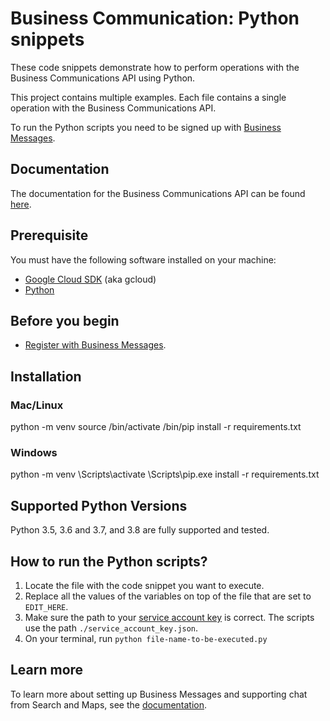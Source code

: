 # Business Communication: Python snippets

These code snippets demonstrate how to perform operations with the Business Communications API using Python.

This project contains multiple examples. Each file contains a single operation with the Business Communications API.

To run the Python scripts you need to be signed up with [Business Messages](https://developers.google.com/business-communications/business-messages/guides/set-up/register).

## Documentation

The documentation for the Business Communications API can be found [here](https://developers.google.com/business-communications/business-messages/reference/business-communications/rest).

## Prerequisite

You must have the following software installed on your machine:

- [Google Cloud SDK](https://cloud.google.com/sdk/) (aka gcloud)
- [Python](https://www.python.org/downloads/)

## Before you begin

- [Register with Business Messages](https://developers.google.com/business-communications/business-messages/guides/set-up/register).

## Installation

### Mac/Linux

python -m venv <your-env>
source <your-env>/bin/activate
<your-env>/bin/pip install -r requirements.txt

### Windows

python -m venv <your-env>
<your-env>\Scripts\activate
<your-env>\Scripts\pip.exe install -r requirements.txt

## Supported Python Versions

Python 3.5, 3.6 and 3.7, and 3.8 are fully supported and tested.

## How to run the Python scripts?

1. Locate the file with the code snippet you want to execute.
1. Replace all the values of the variables on top of the file that are set to `EDIT_HERE`.
1. Make sure the path to your [service account key](https://developers.google.com/business-communications/business-messages/guides/quickstarts/prerequisite-setup?hl=en#create_a_service_account) is correct. The scripts use the path `./service_account_key.json`.
1. On your terminal, run `python file-name-to-be-executed.py`

## Learn more

To learn more about setting up Business Messages and supporting
chat from Search and Maps, see the [documentation](https://developers.google.com/business-communications/business-messages/guides).
